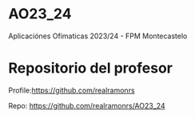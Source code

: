 # AO23_24
Aplicaciónes Ofimaticas 2023/24 - FPM Montecastelo


# Repositorio del profesor

Profile:https://github.com/realramonrs

Repo: https://github.com/realramonrs/AO23_24
